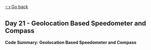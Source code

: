 [👈 Go back](../readme.md)

## Day 21 - Geolocation Based Speedometer and Compass

**Code Summary: Geolocation Based Speedometer and Compass**